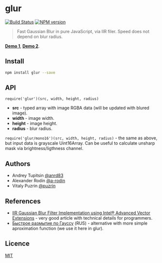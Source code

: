 glur
====

[![Build Status](https://travis-ci.org/nodeca/glur.svg?branch=master)](https://travis-ci.org/nodeca/glur)
[![NPM version](https://img.shields.io/npm/v/glur.svg)](https://www.npmjs.org/package/glur)

> Fast Gaussian Blur in pure JavaScript, via IIR filer. Speed does not depend on
> blur radius.

__[Demo 1](http://nodeca.github.io/glur/demo)__,
__[Demo 2](http://nodeca.github.io/glur/demo/mono16.html)__.


Install
-------

```bash
npm install glur --save
```


API
---

`require('glur')(src, width, height, radius)`

- __src__ - typed array with image RGBA data (will be updated with blured image).
- __width__ - image width.
- __height__ - image height.
- __radius__ - blur radius.

`require('glur/mono16')(src, width, height, radius)` - the same as above, but
input data is grayscale Uint16Array. Can be useful to calculate unsharp mask via
brightness/ligthness channel.


Authors
-------

- Andrey Tupitsin [@anrd83](https://github.com/andr83)
- Alexander Rodin [@a-rodin](https://github.com/a-rodin)
- Vitaly Puzrin [@puzrin](https://github.com/puzrin)


References
----------

- [IIR Gaussian Blur Filter Implementation using Intel® Advanced Vector Extensions](https://software.intel.com/en-us/articles/iir-gaussian-blur-filter-implementation-using-intel-advanced-vector-extensions) -
  very good article with technical details for programmers.
- [Быстрое размытие по Гауссу](http://habrahabr.ru/post/151157/) (RUS) - alternative
  with more simple aproximation function (we use it here in glur).


Licence
-------

[MIT](https://github.com/nodeca/glur/blob/master/LICENSE)
